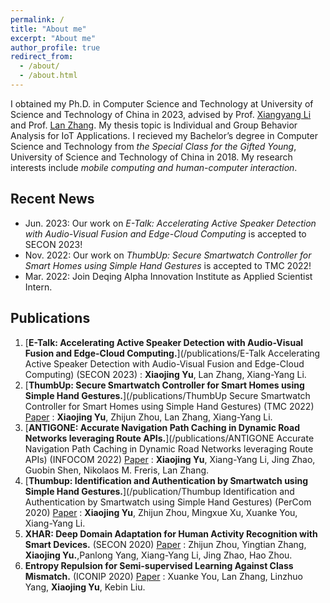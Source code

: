 ```yaml
---
permalink: /
title: "About me"
excerpt: "About me"
author_profile: true
redirect_from: 
  - /about/
  - /about.html
---
```


I obtained my Ph.D. in Computer Science and Technology at University of Science and Technology of China in 2023, advised by  Prof. [Xiangyang Li](http://staff.ustc.edu.cn/~xiangyangli/) and Prof. [Lan Zhang](https://scholar.google.com/citations?user=83QxmA8AAAAJ&hl=en). My thesis topic is Individual and Group Behavior Analysis for IoT Applications. 
I recieved my Bachelor’s degree in Computer Science and Technology from *the Special Class for the Gifted Young*, University of Science and Technology of China in 2018.
My research interests include *mobile computing and human-computer interaction*. 

Recent News
------
* Jun. 2023: Our work on *E-Talk: Accelerating Active Speaker Detection with Audio-Visual Fusion and Edge-Cloud Computing* is accepted to SECON 2023!
* Nov. 2022: Our work on *ThumbUp: Secure Smartwatch Controller for Smart Homes using Simple Hand Gestures* is accepted to TMC 2022!
* Mar. 2022: Join Deqing Alpha Innovation Institute as Applied Scientist Intern.

Publications
------
1. [**E-Talk: Accelerating Active Speaker Detection with Audio-Visual Fusion and Edge-Cloud Computing.**](/publications/E-Talk Accelerating Active Speaker Detection with Audio-Visual Fusion and Edge-Cloud Computing) (SECON 2023) 
: **Xiaojing Yu**, Lan Zhang, Xiang-Yang Li.
2. [**ThumbUp: Secure Smartwatch Controller for Smart Homes using Simple Hand Gestures.**](/publications/ThumbUp Secure Smartwatch Controller for Smart Homes using Simple Hand Gestures) (TMC 2022) [Paper](https://doi.ieeecomputersociety.org/10.1109/TMC.2022.3216927)
: **Xiaojing Yu**, Zhijun Zhou, Lan Zhang, Xiang-Yang Li.
3. [**ANTIGONE: Accurate Navigation Path Caching in Dynamic Road Networks leveraging Route APIs.**](/publications/ANTIGONE Accurate Navigation Path Caching in Dynamic Road Networks leveraging Route APIs) (INFOCOM 2022) [Paper](https://ieeexplore.ieee.org/abstract/document/9796817)
: **Xiaojing Yu**, Xiang-Yang Li, Jing Zhao, Guobin Shen, Nikolaos M. Freris, Lan Zhang.
4. [**Thumbup: Identification and Authentication by Smartwatch using Simple Hand Gestures.**](/publication/Thumbup Identification and Authentication by Smartwatch using Simple Hand Gestures) (PerCom 2020) [Paper](https://www.computer.org/csdl/proceedings-article/percom/2020/09127367/1l3yJSxjyqQ)
: **Xiaojing Yu**, Zhijun Zhou, Mingxue Xu, Xuanke You, Xiang-Yang Li.
5. **XHAR: Deep Domain Adaptation for Human Activity Recognition with Smart Devices.**  (SECON 2020) [Paper](https://ieeexplore.ieee.org/abstract/document/9158431)
: Zhijun Zhou, Yingtian Zhang, **Xiaojing Yu.**,Panlong Yang, Xiang-Yang Li, Jing Zhao, Hao Zhou. 
6. **Entropy Repulsion for Semi-supervised Learning Against Class Mismatch.** (ICONIP 2020) [Paper](https://ieeexplore.ieee.org/abstract/document/9158431)
: Xuanke You, Lan Zhang, Linzhuo Yang, **Xiaojing Yu**, Kebin Liu.
